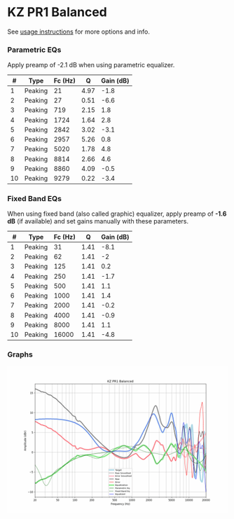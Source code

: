 # KZ PR1 Balanced
See [usage instructions](https://github.com/jaakkopasanen/AutoEq#usage) for more options and info.

### Parametric EQs
Apply preamp of -2.1 dB when using parametric equalizer.

|   # | Type    |   Fc (Hz) |    Q |   Gain (dB) |
|-----|---------|-----------|------|-------------|
|   1 | Peaking |        21 | 4.97 |        -1.8 |
|   2 | Peaking |        27 | 0.51 |        -6.6 |
|   3 | Peaking |       719 | 2.15 |         1.8 |
|   4 | Peaking |      1724 | 1.64 |         2.8 |
|   5 | Peaking |      2842 | 3.02 |        -3.1 |
|   6 | Peaking |      2957 | 5.26 |         0.8 |
|   7 | Peaking |      5020 | 1.78 |         4.8 |
|   8 | Peaking |      8814 | 2.66 |         4.6 |
|   9 | Peaking |      8860 | 4.09 |        -0.5 |
|  10 | Peaking |      9279 | 0.22 |        -3.4 |

### Fixed Band EQs
When using fixed band (also called graphic) equalizer, apply preamp of **-1.6 dB** (if available) and set gains manually with these parameters.

|   # | Type    |   Fc (Hz) |    Q |   Gain (dB) |
|-----|---------|-----------|------|-------------|
|   1 | Peaking |        31 | 1.41 |        -8.1 |
|   2 | Peaking |        62 | 1.41 |        -2   |
|   3 | Peaking |       125 | 1.41 |         0.2 |
|   4 | Peaking |       250 | 1.41 |        -1.7 |
|   5 | Peaking |       500 | 1.41 |         1.1 |
|   6 | Peaking |      1000 | 1.41 |         1.4 |
|   7 | Peaking |      2000 | 1.41 |        -0.2 |
|   8 | Peaking |      4000 | 1.41 |        -0.9 |
|   9 | Peaking |      8000 | 1.41 |         1.1 |
|  10 | Peaking |     16000 | 1.41 |        -4.8 |

### Graphs
![](./KZ%20PR1%20Balanced.png)
